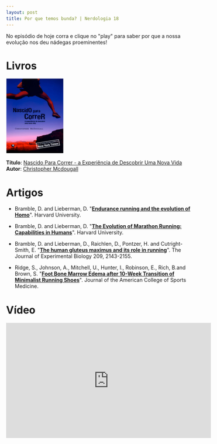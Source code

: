 ```yaml
---
layout: post
title: Por que temos bunda? | Nerdologia 18
---
```


No episódio de hoje corra e clique no "play" para saber por que a nossa evolução nos deu nádegas proeminentes! 

Livros
=====

![Nascido Para Correr - a Experiência de Descobrir Uma Nova Vida](../images/nascido-correr.jpg)

**Título**: [Nascido Para Correr - a Experiência de Descobrir Uma Nova Vida](http://www.saraiva.com.br/nascido-para-correr-a-experiencia-de-descobrir-uma-nova-vida-2884867.html)<br>
**Autor**: [Christopher Mcdougall](http://www.chrismcdougall.com/)

Artigos
=====

- Bramble, D. and Lieberman, D. "[**Endurance running and the evolution of Homo**](http://www.fas.harvard.edu/~skeleton/pdfs/2004e.pdf)". Harvard University.

- Bramble, D. and Lieberman, D. "[**The Evolution of Marathon Running: Capabilities in Humans**](http://dash.harvard.edu/bitstream/handle/1/3716644/Lieberman_Marathon.pdf?sequence=3)". Harvard University.

- Bramble, D. and Lieberman, D., Raichlen, D., Pontzer, H. and Cutright-Smith, E. "[**The human gluteus maximus and its role in running**](http://pages.nycep.org/pontzer/Papers/LiebermanEtAl2006JEB_HumanGluteusMaximusRoleRunning.pdf)". The Journal of Experimental Biology 209, 2143-2155.

- Ridge, S., Johnson, A., Mitchell, U., Hunter, I., Robinson, E., Rich, B.and Brown, S. "[**Foot Bone Marrow Edema after 10-Week Transition of Minimalist Running Shoes**](http://unique-sportstime.de/site/wp-content/uploads/Barfuss-Laufen1.pdf)". Journal of the American College of Sports Medicine.

Vídeo
=====

<iframe width="560" height="315" src="https://www.youtube.com/embed/nHlRz0b-9LY" frameborder="0" allowfullscreen></iframe>

